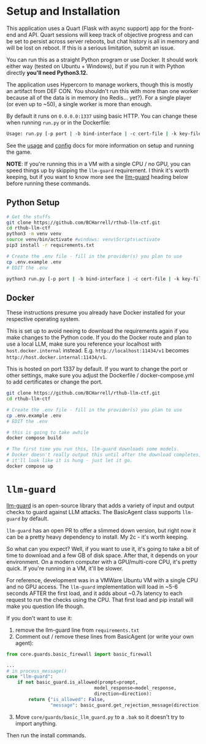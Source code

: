 
# Setup and Installation
This application uses a Quart (Flask with async support) app for the front-end
and API. Quart sessions will keep track of objective progress and can be set
to persist across server reboots, but chat history is all in memory and will
be lost on reboot. If this is a serious limitation, submit an issue.

You can run this as a straight Python program or use Docker. It should work
either way (tested on Ubuntu + Windows), but if you run it with Python directly
**you'll need Python3.12.**

The application uses Hypercorn to manage workers, though this is mostly
an artifact from DEF CON. You shouldn't run this with more than one worker
because all of the data is in memory (no Redis... yet?). For a single player
(or even up to ~50), a single worker is more than enough.

By default it runs on `0.0.0.0:1337` using basic HTTP. You can change these
when running `run.py` or in the Dockerfile:

```bash
Usage: run.py [-p port | -b bind-interface | -c cert-file | -k key-file]
```

See the [usage](usage.md) and [config](config_file.md) docs for more information
on setup and running the game.

**NOTE**: If you're running this in a VM with a single CPU / no GPU, you can
speed things up by skipping the `llm-guard` requirement. I think it's worth
keeping, but if you want to know more see the [llm-guard](#llm-guard) 
heading below before running these commands.

## Python Setup

```bash
# Get the stuffs
git clone https://github.com/BCHarrell/rthub-llm-ctf.git
cd rthub-llm-ctf
python3 -m venv venv
source venv/bin/activate #windows: venv\Scripts\activate
pip3 install -r requirements.txt

# Create the .env file - fill in the provider(s) you plan to use
cp .env.example .env
# EDIT the .env

python3 run.py [-p port | -b bind-interface | -c cert-file | -k key-file]
```

## Docker
These instructions presume you already have Docker installed for your respective
operating system.

This is set up to avoid neeing to download the requirements again if you make
changes to the Python code. If you do the Docker route and plan to use a local
LLM, make sure you reference your localhost with `host.docker.internal` instead.
E.g. `http://localhost:11434/v1` becomes `http://host.docker.internal:11434/v1`.

This is hosted on port 1337 by default. If you want to change the port or other
settings, make sure you adjust the Dockerfile / docker-compose.yml to add
certificates or change the port.

```bash
git clone https://github.com/BCHarrell/rthub-llm-ctf.git
cd rthub-llm-ctf

# Create the .env file - fill in the provider(s) you plan to use
cp .env.example .env
# EDIT the .env

# this is going to take awhile
docker compose build 

# The first time you run this, llm-guard downloads some models.
# Docker doesn't really output this until after the download completes, so
# it'll look like it is hung - just let it go.
docker compose up
```

# `llm-guard`
[llm-guard](https://github.com/protectai/llm-guard) is an open-source library 
that adds a variety of input and output checks to guard against LLM attacks. 
The BasicAgent class supports `llm-guard` by default.

`llm-guard` has an open PR to offer a slimmed down version, but right now it can
be a pretty heavy dependency to install. My 2c - it's worth keeping.

So what can you expect? Well, if you want to use it, it's going to take
a bit of time to download and a few GB of disk space. After that, it 
depends on your environment. On a modern computer with a GPU/multi-core CPU,
it's pretty quick. If you're running in a VM, it'll be slower.

For reference, development was in a VMWare Ubuntu VM with a single CPU and no
GPU access. The `llm-guard` implementation will load in ~5-6 seconds AFTER
the first load, and it adds about ~0.7s latency to each request to run the checks
using the CPU. That first load and pip install will make you question life though.

If you don't want to use it:
1. remove the llm-guard line from `requirements.txt`
2. Comment out / remove these lines from BasicAgent (or write your own agent):
```python
from core.guards.basic_firewall import basic_firewall

...
# in process_message()
case "llm-guard":
    if not basic_guard.is_allowed(prompt=prompt,
                                model_response=model_response,
                                direction=direction):
        return {"is_allowed": False,
                "message": basic_guard.get_rejection_message(direction)}
```

3. Move `core/guards/basic_llm_guard.py` to a `.bak` so it doesn't try to
import anything.

Then run the install commands.